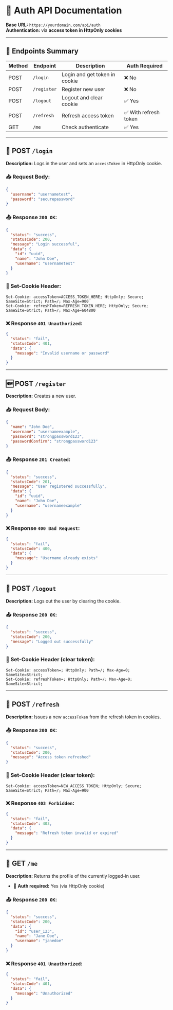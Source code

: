 # 📘 Auth API Documentation

**Base URL:** `https://yourdomain.com/api/auth`  
**Authentication:** via **access token in HttpOnly cookies**

---

## 📌 Endpoints Summary

| Method | Endpoint    | Description                   | Auth Required         |
| ------ | ----------- | ----------------------------- | --------------------- |
| POST   | `/login`    | Login and get token in cookie | ❌ No                 |
| POST   | `/register` | Register new user             | ❌ No                 |
| POST   | `/logout`   | Logout and clear cookie       | ✅ Yes                |
| POST   | `/refresh`  | Refresh access token          | ✅ With refresh token |
| GET    | `/me`       | Check authenticate            | ✅ Yes                |

---

## 🔐 POST `/login`

**Description:** Logs in the user and sets an `accessToken` in HttpOnly cookie.

### 📥 Request Body:

```json
{
  "username": "usernametest",
  "password": "securepassword"
}
```

### 📤 Response `200 OK`:

```json
{
  "status": "success",
  "statusCode": 200,
  "message": "Login successful",
  "data": {
    "id": "uuid",
    "name": "John Doe",
    "username": "usernametest"
  }
}
```

### 🍪 Set-Cookie Header:

```
Set-Cookie: accessToken=ACCESS_TOKEN_HERE; HttpOnly; Secure; SameSite=Strict; Path=/; Max-Age=900
Set-Cookie: refreshToken=REFRESH_TOKEN_HERE; HttpOnly; Secure; SameSite=Strict; Path=/; Max-Age=604800
```

### ❌ Response `401 Unauthorized`:

```json
{
  "status": "fail",
  "statusCode": 401,
  "data": {
    "message": "Invalid username or password"
  }
}
```

---

## 🆕 POST `/register`

**Description:** Creates a new user.

### 📥 Request Body:

```json
{
  "name": "John Doe",
  "username": "usernameexample",
  "password": "strongpassword123",
  "passwordConfirm": "strongpassword123"
}
```

### 📤 Response `201 Created`:

```json
{
  "status": "success",
  "statusCode": 201,
  "message": "User registered successfully",
  "data": {
    "id": "uuid",
    "name": "John Doe",
    "username": "usernameexample"
  }
}
```

### ❌ Response `400 Bad Request`:

```json
{
  "status": "fail",
  "statusCode": 400,
  "data": {
    "message": "Username already exists"
  }
}
```

---

## 🚪 POST `/logout`

**Description:** Logs out the user by clearing the cookie.

### 📤 Response `200 OK`:

```json
{
  "status": "success",
  "statusCode": 200,
  "message": "Logged out successfully"
}
```

### 🍪 Set-Cookie Header (clear token):

```
Set-Cookie: accessToken=; HttpOnly; Path=/; Max-Age=0; SameSite=Strict;
Set-Cookie: refreshToken=; HttpOnly; Path=/; Max-Age=0; SameSite=Strict;
```

---

## 🔄 POST `/refresh`

**Description:** Issues a new `accessToken` from the refresh token in cookies.

### 📤 Response `200 OK`:

```json
{
  "status": "success",
  "statusCode": 200,
  "message": "Access token refreshed"
}
```

### 🍪 Set-Cookie Header (clear token):

```
Set-Cookie: accessToken=NEW_ACCESS_TOKEN; HttpOnly; Secure; SameSite=Strict; Path=/; Max-Age=900
```

### ❌ Response `403 Forbidden`:

```json
{
  "status": "fail",
  "statusCode": 403,
  "data": {
    "message": "Refresh token invalid or expired"
  }
}
```

---

## 👤 GET `/me`

**Description:** Returns the profile of the currently logged-in user.

- 🔐 **Auth required:** Yes (via HttpOnly cookie)

### 📤 Response `200 OK`:

```json
{
  "status": "success",
  "statusCode": 200,
  "data": {
    "id": "user_123",
    "name": "Jane Doe",
    "username": "janedoe"
  }
}
```

### ❌ Response `401 Unauthorized`:

```json
{
  "status": "fail",
  "statusCode": 401,
  "data": {
    "message": "Unauthorized"
  }
}
```
